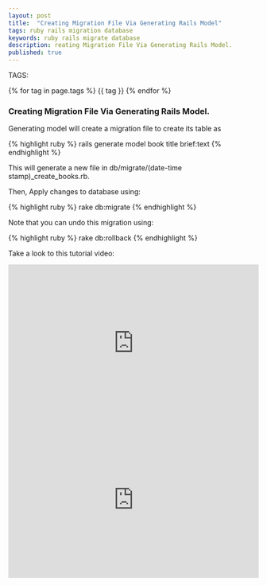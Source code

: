 ```yaml
---
layout: post
title:  "Creating Migration File Via Generating Rails Model"
tags: ruby rails migration database 
keywords: ruby rails migrate database
description: reating Migration File Via Generating Rails Model.
published: true
---
```


   TAGS:
   
   {% for tag in page.tags %} {{ tag }} {% endfor %}

<h3>Creating Migration File Via Generating Rails Model.</h3>

Generating model will create a migration file to create its table as

{% highlight ruby %}
rails generate model book title brief:text
{% endhighlight %}

This will generate a new file in db/migrate/(date-time stamp)_create_books.rb.

Then, Apply changes to database using:

{% highlight ruby %}
rake db:migrate
{% endhighlight %}

Note that you can undo this migration using:

{% highlight ruby %}
rake db:rollback
{% endhighlight %}

Take a look to this tutorial video:

<iframe width="100%" height="315" src="https://www.youtube.com/embed/ck3LhvLtLZI" frameborder="0" allowfullscreen></iframe>
<iframe width="100%" height="315" src="https://www.youtube.com/embed/UpsRsGvMRYA" frameborder="0" allowfullscreen></iframe>
